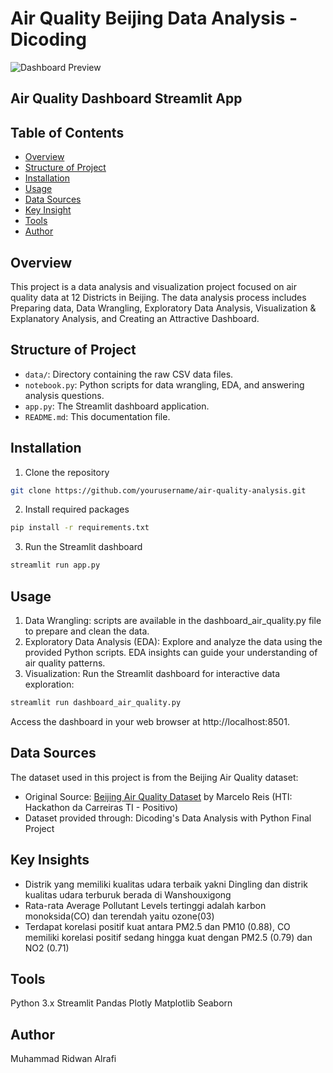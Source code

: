 # Air Quality Beijing Data Analysis - Dicoding

![Dashboard Preview](dashboard_aq.gif)

## Air Quality Dashboard Streamlit App
## Table of Contents
* [Overview](#overview)
* [Structure of Project](#structure-of-project)
* [Installation](#installation)
* [Usage](#usage)
* [Data Sources](#data-sources)
* [Key Insight](#key-insight)
* [Tools](#tools)
* [Author](#author)

## Overview
This project is a data analysis and visualization project focused on air quality data at 12 Districts in Beijing. The data analysis process includes Preparing data, Data Wrangling, Exploratory Data Analysis, Visualization & Explanatory Analysis, and Creating an Attractive Dashboard.

## Structure of Project
* `data/`: Directory containing the raw CSV data files.
* `notebook.py`: Python scripts for data wrangling, EDA, and answering analysis questions.
* `app.py`: The Streamlit dashboard application.
* `README.md`: This documentation file.

## Installation 
1. Clone the repository
```bash
git clone https://github.com/yourusername/air-quality-analysis.git
```
2. Install required packages
```bash
pip install -r requirements.txt
```
3. Run the Streamlit dashboard
```bash
streamlit run app.py
```

## Usage
1. Data Wrangling: scripts are available in the dashboard_air_quality.py file to prepare and clean the data.
2. Exploratory Data Analysis (EDA): Explore and analyze the data using the provided Python scripts. EDA insights can guide your understanding of air quality patterns.
3. Visualization: Run the Streamlit dashboard for interactive data exploration:
```bash
streamlit run dashboard_air_quality.py
```
Access the dashboard in your web browser at http://localhost:8501.

## Data Sources
The dataset used in this project is from the Beijing Air Quality dataset:
* Original Source: [Beijing Air Quality Dataset](https://github.com/marceloreis/HTI) by Marcelo Reis (HTI: Hackathon da Carreiras TI - Positivo)
* Dataset provided through: Dicoding's Data Analysis with Python Final Project

## Key Insights
* Distrik yang memiliki kualitas udara terbaik yakni Dingling dan distrik kualitas udara terburuk berada di Wanshouxigong
* Rata-rata Average Pollutant Levels tertinggi adalah karbon monoksida(CO) dan terendah yaitu ozone(03)
* Terdapat korelasi positif kuat antara PM2.5 dan PM10 (0.88), CO memiliki korelasi positif sedang hingga kuat dengan PM2.5 (0.79) dan NO2 (0.71)

## Tools
Python 3.x
Streamlit
Pandas
Plotly
Matplotlib
Seaborn

## Author
Muhammad Ridwan Alrafi
